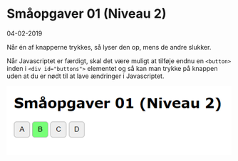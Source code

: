 # Småopgaver 01 (Niveau 2)

04-02-2019

Når én af knapperne trykkes, så lyser den op, mens de andre slukker.

Når Javascriptet er færdigt, skal det være muligt at tilføje endnu en `<button>` inden i `<div id="buttons">` elementet og så kan man trykke på knappen uden at du er nødt til at lave ændringer i Javascriptet.

![](Screenshots/Screenshot_Opgave_01_Niveau2.png)